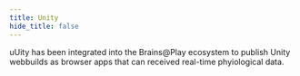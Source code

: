 ```yaml
---
title: Unity
hide_title: false
---
```


<!-- ## Overview
--- -->
uUity has been integrated into the Brains@Play ecosystem to publish Unity webbuilds as browser apps that can received real-time phyiological data.